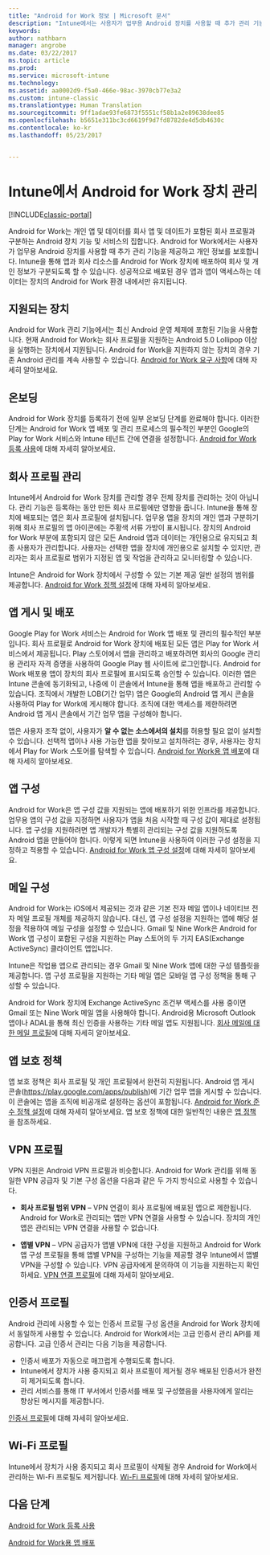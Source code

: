 ```yaml
---
title: "Android for Work 정보 | Microsoft 문서"
description: "Intune에서는 사용자가 업무용 Android 장치를 사용할 때 추가 관리 기능과 개인 정보를 제공하기 위해 Android for Work을 관리합니다."
keywords: 
author: nathbarn
manager: angrobe
ms.date: 03/22/2017
ms.topic: article
ms.prod: 
ms.service: microsoft-intune
ms.technology: 
ms.assetid: aa0002d9-f5a0-466e-98ac-3970cb77e3a2
ms.custom: intune-classic
ms.translationtype: Human Translation
ms.sourcegitcommit: 9ff1adae93fe6873f5551cf58b1a2e89638dee85
ms.openlocfilehash: b5651e311bc3cd6619f9d7fd8782de4d5db4630c
ms.contentlocale: ko-kr
ms.lasthandoff: 05/23/2017


---
```


# <a name="manage-android-for-work-devices-with-intune"></a>Intune에서 Android for Work 장치 관리

[!INCLUDE[classic-portal](../includes/classic-portal.md)]

Android for Work는 개인 앱 및 데이터를 회사 앱 및 데이트가 포함된 회사 프로필과 구분하는 Android 장치 기능 및 서비스의 집합니다. Android for Work에서는 사용자가 업무용 Android 장치를 사용할 때 추가 관리 기능을 제공하고 개인 정보를 보호합니다. Intune을 통해 앱과 회사 리소스를 Android for Work 장치에 배포하여 회사 및 개인 정보가 구분되도록 할 수 있습니다. 성공적으로 배포된 경우 앱과 앱이 액세스하는 데이터는 장치의 Android for Work 환경 내에서만 유지됩니다.

## <a name="supported-devices"></a>지원되는 장치

Android for Work 관리 기능에서는 최신 Android 운영 체제에 포함된 기능을 사용합니다. 현재 Android for Work는 회사 프로필을 지원하는 Android 5.0 Lollipop 이상을 실행하는 장치에서 지원됩니다. Android for Work을 지원하지 않는 장치의 경우 기존 Android 관리를 계속 사용할 수 있습니다. [Android for Work 요구 사항](https://support.google.com/work/android/answer/6174145?hl=en&ref_topic=6151012)에 대해 자세히 알아보세요.

## <a name="onboarding"></a>온보딩

Android for Work 장치를 등록하기 전에 일부 온보딩 단계를 완료해야 합니다. 이러한 단계는 Android for Work 앱 배포 및 관리 프로세스의 필수적인 부분인 Google의 Play for Work 서비스와 Intune 테넌트 간에 연결을 설정합니다. [Android for Work 등록 사용](/intune-classic/deploy-use/set-up-android-for-work)에 대해 자세히 알아보세요.

## <a name="work-profile-management"></a>회사 프로필 관리

Intune에서 Android for Work 장치를 관리할 경우 전체 장치를 관리하는 것이 아닙니다. 관리 기능은 등록하는 동안 만든 회사 프로필에만 영향을 줍니다. Intune을 통해 장치에 배포되는 앱은 회사 프로필에 설치됩니다. 업무용 앱을 장치의 개인 앱과 구분하기 위해 회사 프로필의 앱 아이콘에는 주황색 서류 가방이 표시됩니다. 장치의 Android for Work 부분에 포함되지 않은 모든 Android 앱과 데이터는 개인용으로 유지되고 최종 사용자가 관리합니다. 사용자는 선택한 앱을 장치에 개인용으로 설치할 수 있지만, 관리자는 회사 프로필로 범위가 지정된 앱 및 작업을 관리하고 모니터링할 수 있습니다.

Intune은 Android for Work 장치에서 구성할 수 있는 기본 제공 일반 설정의 범위를 제공합니다. [Android for Work 정책 설정](android-for-work-policy-settings-in-microsoft-intune.md)에 대해 자세히 알아보세요.

## <a name="app-publishing-and-distribution"></a>앱 게시 및 배포

Google Play for Work 서비스는 Android for Work 앱 배포 및 관리의 필수적인 부분입니다. 회사 프로필로 Android for Work 장치에 배포된 모든 앱은 Play for Work 서비스에서 제공됩니다. Play 스토어에서 앱을 관리하고 배포하려면 회사의 Google 관리용 관리자 자격 증명을 사용하여 Google Play 웹 사이트에 로그인합니다. Android for Work 배포용 앱이 장치의 회사 프로필에 표시되도록 승인할 수 있습니다. 이러한 앱은 Intune 콘솔에 동기화되고, 나중에 이 콘솔에서 Intune을 통해 앱을 배포하고 관리할 수 있습니다. 조직에서 개발한 LOB(기간 업무) 앱은 Google의 Android 앱 게시 콘솔을 사용하여 Play for Work에 게시해야 합니다. 조직에 대한 액세스를 제한하려면 Android 앱 게시 콘솔에서 기간 업무 앱을 구성해야 합니다.

앱은 사용자 조작 없이, 사용자가 **알 수 없는 소스에서의 설치**를 허용할 필요 없이 설치할 수 있습니다. 선택적 앱이나 사용 가능한 앱을 찾아보고 설치하려는 경우, 사용자는 장치에서 Play for Work 스토어를 탐색할 수 있습니다. [Android for Work용 앱 배포](/intune-classic/deploy-use/android-for-work-apps)에 대해 자세히 알아보세요.

## <a name="app-configuration"></a>앱 구성

Android for Work은 앱 구성 값을 지원되는 앱에 배포하기 위한 인프라를 제공합니다. 업무용 앱의 구성 값을 지정하면 사용자가 앱을 처음 시작할 때 구성 값이 제대로 설정됩니다. 앱 구성을 지원하려면 앱 개발자가 특별히 관리되는 구성 값을 지원하도록 Android 앱을 만들어야 합니다. 이렇게 되면 Intune을 사용하여 이러한 구성 설정을 지정하고 적용할 수 있습니다. [Android for Work 앱 구성 설정](afw-app-configuration-policy.md)에 대해 자세히 알아보세요.

## <a name="email-configuration"></a>메일 구성

Android for Work는 iOS에서 제공되는 것과 같은 기본 전자 메일 앱이나 네이티브 전자 메일 프로필 개체를 제공하지 않습니다. 대신, 앱 구성 설정을 지원하는 앱에 해당 설정을 적용하여 메일 구성을 설정할 수 있습니다. Gmail 및 Nine Work은 Android for Work 앱 구성이 포함된 구성을 지원하는 Play 스토어의 두 가지 EAS(Exchange ActiveSync) 클라이언트 앱입니다.

Intune은 작업용 앱으로 관리되는 경우 Gmail 및 Nine Work 앱에 대한 구성 템플릿을 제공합니다. 앱 구성 프로필을 지원하는 기타 메일 앱은 모바일 앱 구성 정책을 통해 구성할 수 있습니다.

Android for Work 장치에 Exchange ActiveSync 조건부 액세스를 사용 중이면 Gmail 또는 Nine Work 메일 앱을 사용해야 합니다. Android용 Microsoft Outlook 앱이나 ADAL을 통해 최신 인증을 사용하는 기타 메일 앱도 지원됩니다. [회사 메일에 대한 메일 프로필](configure-access-to-corporate-email-using-email-profiles-with-microsoft-intune.md)에 대해 자세히 알아보세요.

## <a name="app-protection-policies"></a>앱 보호 정책

앱 보호 정책은 회사 프로필 및 개인 프로필에서 완전히 지원됩니다. Android 앱 게시 콘솔(https://play.google.com/apps/publish)에 기간 업무 앱을 게시할 수 있습니다. 이 콘솔에는 앱을 조직에 비공개로 설정하는 옵션이 포함됩니다. [Android for Work 준수 정책 설정](afw-compliance-policy-settings-in-microsoft-intune.md)에 대해 자세히 알아보세요. 앱 보호 정책에 대한 일반적인 내용은 [앱 정책](protect-app-data-using-mobile-app-management-policies-with-microsoft-intune.md)을 참조하세요.

## <a name="vpn-profiles"></a>VPN 프로필

VPN 지원은 Android VPN 프로필과 비슷합니다. Android for Work 관리를 위해 동일한 VPN 공급자 및 기본 구성 옵션을 다음과 같은 두 가지 방식으로 사용할 수 있습니다.

-  **회사 프로필 범위 VPN** – VPN 연결이 회사 프로필에 배포된 앱으로 제한됩니다. Android for Work로 관리되는 앱만 VPN 연결을 사용할 수 있습니다. 장치의 개인 앱은 관리되는 VPN 연결을 사용할 수 없습니다.

-  **앱별 VPN** – VPN 공급자가 앱별 VPN에 대한 구성을 지원하고 Android for Work 앱 구성 프로필을 통해 앱별 VPN을 구성하는 기능을 제공할 경우 Intune에서 앱별 VPN을 구성할 수 있습니다. VPN 공급자에게 문의하여 이 기능을 지원하는지 확인하세요. [VPN 연결 프로필](vpn-connections-in-microsoft-intune.md)에 대해 자세히 알아보세요.

## <a name="certificate-profiles"></a>인증서 프로필

Android 관리에 사용할 수 있는 인증서 프로필 구성 옵션을 Android for Work 장치에서 동일하게 사용할 수 있습니다. Android for Work에서는 고급 인증서 관리 API를 제공합니다. 고급 인증서 관리는 다음 기능을 제공합니다.

- 인증서 배포가 자동으로 매끄럽게 수행되도록 합니다.
-  Intune에서 장치가 사용 중지되고 회사 프로필이 제거될 경우 배포된 인증서가 완전히 제거되도록 합니다.
-  관리 서비스를 통해 IT 부서에서 인증서를 배포 및 구성했음을 사용자에게 알리는 향상된 메시지를 제공합니다.

[인증서 프로필](secure-resource-access-with-certificate-profiles.md)에 대해 자세히 알아보세요.

## <a name="wi-fi-profiles"></a>Wi-Fi 프로필

Intune에서 장치가 사용 중지되고 회사 프로필이 삭제될 경우 Android for Work에서 관리하는 Wi-Fi 프로필도 제거됩니다. [Wi-Fi 프로필](wi-fi-connections-in-microsoft-intune.md)에 대해 자세히 알아보세요.

## <a name="next-steps"></a>다음 단계
[Android for Work 등록 사용](/intune-classic/deploy-use/set-up-android-for-work)

[Android for Work용 앱 배포](/intune-classic/deploy-use/android-for-work-apps)

